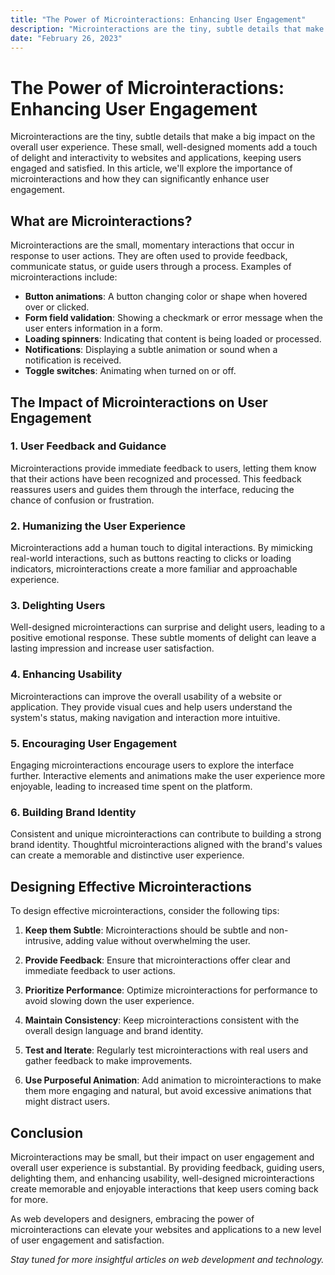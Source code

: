```yaml
---
title: "The Power of Microinteractions: Enhancing User Engagement"
description: "Microinteractions are the tiny, subtle details that make a big impact on the overall user experience. These small, well-designed moments add a touch of delight and interactivity to websites and applications, keeping users engaged..."
date: "February 26, 2023"
---
```


# The Power of Microinteractions: Enhancing User Engagement

Microinteractions are the tiny, subtle details that make a big impact on the overall user experience. These small, well-designed moments add a touch of delight and interactivity to websites and applications, keeping users engaged and satisfied. In this article, we'll explore the importance of microinteractions and how they can significantly enhance user engagement.

## What are Microinteractions?

Microinteractions are the small, momentary interactions that occur in response to user actions. They are often used to provide feedback, communicate status, or guide users through a process. Examples of microinteractions include:

- **Button animations**: A button changing color or shape when hovered over or clicked.
- **Form field validation**: Showing a checkmark or error message when the user enters information in a form.
- **Loading spinners**: Indicating that content is being loaded or processed.
- **Notifications**: Displaying a subtle animation or sound when a notification is received.
- **Toggle switches**: Animating when turned on or off.

## The Impact of Microinteractions on User Engagement

### 1. **User Feedback and Guidance**

Microinteractions provide immediate feedback to users, letting them know that their actions have been recognized and processed. This feedback reassures users and guides them through the interface, reducing the chance of confusion or frustration.

### 2. **Humanizing the User Experience**

Microinteractions add a human touch to digital interactions. By mimicking real-world interactions, such as buttons reacting to clicks or loading indicators, microinteractions create a more familiar and approachable experience.

### 3. **Delighting Users**

Well-designed microinteractions can surprise and delight users, leading to a positive emotional response. These subtle moments of delight can leave a lasting impression and increase user satisfaction.

### 4. **Enhancing Usability**

Microinteractions can improve the overall usability of a website or application. They provide visual cues and help users understand the system's status, making navigation and interaction more intuitive.

### 5. **Encouraging User Engagement**

Engaging microinteractions encourage users to explore the interface further. Interactive elements and animations make the user experience more enjoyable, leading to increased time spent on the platform.

### 6. **Building Brand Identity**

Consistent and unique microinteractions can contribute to building a strong brand identity. Thoughtful microinteractions aligned with the brand's values can create a memorable and distinctive user experience.

## Designing Effective Microinteractions

To design effective microinteractions, consider the following tips:

1. **Keep them Subtle**: Microinteractions should be subtle and non-intrusive, adding value without overwhelming the user.

2. **Provide Feedback**: Ensure that microinteractions offer clear and immediate feedback to user actions.

3. **Prioritize Performance**: Optimize microinteractions for performance to avoid slowing down the user experience.

4. **Maintain Consistency**: Keep microinteractions consistent with the overall design language and brand identity.

5. **Test and Iterate**: Regularly test microinteractions with real users and gather feedback to make improvements.

6. **Use Purposeful Animation**: Add animation to microinteractions to make them more engaging and natural, but avoid excessive animations that might distract users.

## Conclusion

Microinteractions may be small, but their impact on user engagement and overall user experience is substantial. By providing feedback, guiding users, delighting them, and enhancing usability, well-designed microinteractions create memorable and enjoyable interactions that keep users coming back for more.

As web developers and designers, embracing the power of microinteractions can elevate your websites and applications to a new level of user engagement and satisfaction.

_Stay tuned for more insightful articles on web development and technology._
